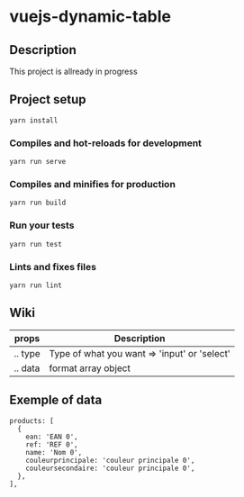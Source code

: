 # vuejs-dynamic-table

## Description

This project is allready in progress

## Project setup
```
yarn install
```

### Compiles and hot-reloads for development
```
yarn run serve
```

### Compiles and minifies for production
```
yarn run build
```

### Run your tests
```
yarn run test
```

### Lints and fixes files
```
yarn run lint
```

## Wiki

props            | Description
-----------------|-------------------------
  .. type        | Type of what you want => 'input' or 'select'
  .. data        | format array object


## Exemple of data

```
products: [
  {
    ean: 'EAN 0',
    ref: 'REF 0',
    name: 'Nom 0',
    couleurprincipale: 'couleur principale 0',
    couleursecondaire: 'couleur principale 0',
  },
],
```